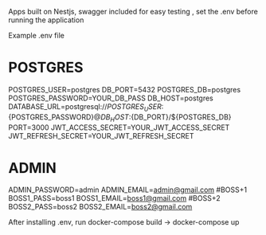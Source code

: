 Apps built on Nestjs, swagger included for easy testing , set the .env before running the application

Example .env file

# POSTGRES
POSTGRES_USER=postgres
DB_PORT=5432
POSTGRES_DB=postgres
POSTGRES_PASSWORD=YOUR_DB_PASS
DB_HOST=postgres
DATABASE_URL=postgresql://${POSTGRES_USER}:${POSTGRES_PASSWORD}@${DB_HOST}:${DB_PORT}/${POSTGRES_DB}
PORT=3000
JWT_ACCESS_SECRET=YOUR_JWT_ACCESS_SECRET
JWT_REFRESH_SECRET=YOUR_JWT_REFRESH_SECRET


# ADMIN
ADMIN_PASSWORD=admin
ADMIN_EMAIL=admin@gmail.com
#BOSS+1
BOSS1_PASS=boss1
BOSS1_EMAIL=boss1@gmail.com
#BOSS+2
BOSS2_PASS=boss2
BOSS2_EMAIL=boss2@gmail.com

After installing .env, run docker-compose build -> docker-compose up
